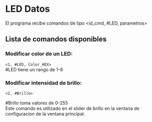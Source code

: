 # LED Datos

El programa recibe comandos de tipo <id_cmd, #LED, parametros>


## Lista de comandos disponibles
### Modificar color de un LED:
`<1, #LED, Color_HEX>`  
#LED tiene un rango de 1-6

### Modificar intensidad de brillo:
`<2, #Brillo>`

#Brillo toma valores de 0-255  
Este comando es utilizado en el slider de brillo en la ventana de configuracion de la ventana principal.
